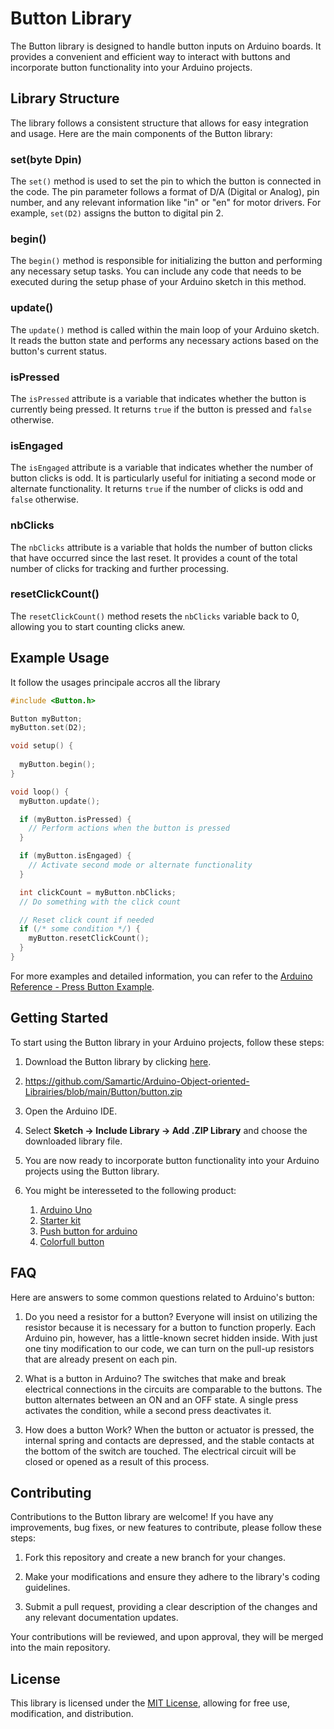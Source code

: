 # Button Library

The Button library is designed to handle button inputs on Arduino boards. It provides a convenient and efficient way to interact with buttons and incorporate button functionality into your Arduino projects.

## Library Structure

The library follows a consistent structure that allows for easy integration and usage. Here are the main components of the Button library:

### set(byte Dpin)

The `set()` method is used to set the pin to which the button is connected in the code. The pin parameter follows a format of D/A (Digital or Analog), pin number, and any relevant information like "in" or "en" for motor drivers. For example, `set(D2)` assigns the button to digital pin 2.

### begin()

The `begin()` method is responsible for initializing the button and performing any necessary setup tasks. You can include any code that needs to be executed during the setup phase of your Arduino sketch in this method.

### update()

The `update()` method is called within the main loop of your Arduino sketch. It reads the button state and performs any necessary actions based on the button's current status.

### isPressed

The `isPressed` attribute is a variable that indicates whether the button is currently being pressed. It returns `true` if the button is pressed and `false` otherwise.

### isEngaged

The `isEngaged` attribute is a variable that indicates whether the number of button clicks is odd. It is particularly useful for initiating a second mode or alternate functionality. It returns `true` if the number of clicks is odd and `false` otherwise.

### nbClicks

The `nbClicks` attribute is a variable that holds the number of button clicks that have occurred since the last reset. It provides a count of the total number of clicks for tracking and further processing.

### resetClickCount()

The `resetClickCount()` method resets the `nbClicks` variable back to 0, allowing you to start counting clicks anew.

## Example Usage
It follow the usages principale accros all the library

```cpp
#include <Button.h>

Button myButton;
myButton.set(D2);

void setup() {
  
  myButton.begin();
}

void loop() {
  myButton.update();

  if (myButton.isPressed) {
    // Perform actions when the button is pressed
  }

  if (myButton.isEngaged) {
    // Activate second mode or alternate functionality
  }

  int clickCount = myButton.nbClicks;
  // Do something with the click count

  // Reset click count if needed
  if (/* some condition */) {
    myButton.resetClickCount();
  }
}
```

For more examples and detailed information, you can refer to the [Arduino Reference - Press Button Example](https://docs.arduino.cc/built-in-examples/digital/Button).

## Getting Started

To start using the Button library in your Arduino projects, follow these steps:

1. Download the Button library by clicking [here](https://github.com/Samartic/Arduino-Object-oriented-Librairies/blob/main/Button/button.zip).
2. https://github.com/Samartic/Arduino-Object-oriented-Librairies/blob/main/Button/button.zip

3. Open the Arduino IDE.

4. Select **Sketch → Include Library → Add .ZIP Library** and choose the downloaded library file.

5. You are now ready to incorporate button functionality into your Arduino projects using the Button library.

6. You might be interesseted to the following product:
   1. [Arduino Uno](https://amzn.to/3Q3OnJc)
   2. [Starter kit](https://amzn.to/44T1EIL)
   3. [Push button for arduino](https://amzn.to/3pKBLMo)
   4. [Colorfull button](https://amzn.to/3rBTC8H)


## FAQ
Here are answers to some common questions related to Arduino's button:

1. Do you need a resistor for a button?
  Everyone will insist on utilizing the resistor because it is necessary for a button to function properly. Each Arduino pin, however, has a     little-known secret hidden inside. With just one tiny modification to our code, we can turn on the pull-up resistors that are already present on each pin.

2. What is a button in Arduino?
   The switches that make and break electrical connections in the circuits are comparable to the buttons. The button alternates between an ON and an OFF state. A single press activates the condition, while a second press deactivates it.

3. How does a button Work?
   When the button or actuator is pressed, the internal spring and contacts are depressed, and the stable contacts at the bottom of the switch are touched. The electrical circuit will be closed or opened as a result of this process.
   

## Contributing

Contributions to the Button library are welcome! If you have any improvements, bug fixes, or new features to contribute, please follow these steps:

1. Fork this repository and create a new branch for your changes.

2. Make your modifications and ensure they adhere to the library's coding guidelines.

3. Submit a pull request, providing a clear description of the changes and any relevant documentation updates.

Your contributions will be reviewed, and upon approval, they will be merged into the main repository.


## License

This library is licensed under the [MIT License](LICENSE), allowing for free use, modification, and distribution.

